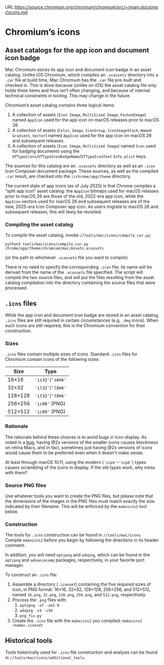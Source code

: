 URL:https://source.chromium.org/chromium/chromium/src/+/main:docs\mac\icons.md
# Chromium’s icons

## Asset catalogs for the app icon and document icon badge

Mac Chromium stores its app icon and document icon badge in an asset catalog.
Unlike iOS Chromium, which compiles an `.xcassets` directory into a `.car` file
at build time, Mac Chromium has the `.car` file pre-built and checked in. This
is done because (unlike on iOS) the asset catalog file only holds three items
and thus isn’t often changing, and because of internal technical constraints in
tooling. This may change in the future.

Chromium’s asset catalog contains three logical items:

1. A collection of assets (`Icon Image`, `MultiSized Image`, `PackedImage`)
   named `AppIcon` used for the app icon on macOS releases prior to macOS 26.
2. A collection of assets (`Color`, `Image`, `IconGroup`, `IconImageStack`,
   `Named Gradient`, `Vector`) named `AppIcon` used for the app icon on macOS 26
   and subsequent releases.
3. A collection of assets (`Icon Image`, `MultiSized Image`) named `Icon`
   used for badging documents using the
   `UTTypeIcons`/`UTTypeIconBadgeName`/`UTTypeIconText` `Info.plist` keys.

The sources for this catalog are an `.xcassets` directory as well as an `.icon`
Icon Composer document package. These sources, as well as the compiled `.car`
result, are checked into the `//chrome/app/theme` directory.

The current state of app icons (as of July 2025) is that Chrome compiles a
“split app icon” asset catalog: the `AppIcon` bitmaps used for macOS releases
prior to macOS 26 are those of the old, 2022-era app icon, while the `AppIcon`
vectors used for macOS 26 and subsequent releases are of the new, 2025-era Icon
Composer app icon. As users migrate to macOS 26 and subsequent releases, this
will likely be revisited.

### Compiling the asset catalog

To compile the asset catalog, invoke `//tools/mac/icons/compile_car.py`:

`python3 tools/mac/icons/compile_car.py chrome/app/theme/chromium/mac/Assets.xcassets`

(or the path to whichever `.xcassets` file you want to compile)

There is no need to specify the corresponding `.icon` file; its name will be
derived from the name of the `.xcassets` file specified. The script will compile
the two source files, and will put the files resulting from the asset catalog
compilation into the directory containing the source files that were processed.

## `.icns` files

While the app icon and document icon badge are stored in an asset catalog,
`.icns` files are still required in certain circumstances (e.g. `.dmg` icons).
When such icons are still required, this is the Chromium convention for their
construction.

### Sizes

`.icns` files contain multiple sizes of icons. Standard `.icns` files for
Chromium contain icons of the following sizes:

| Size    | Type              |
|---------|-------------------|
| 16×16   | `'is32'`/`'s8mk'` |
| 32×32   | `'il32'`/`'l8mk'` |
| 128×128 | `'it32'`/`'t8mk'` |
| 256×256 | `'ic08'` (PNG)    |
| 512×512 | `'ic09'` (PNG)    |

### Rationale

The rationale behind these choices is to avoid bugs in icon display. As noted in
a [bug](https://crbug.com/40451709#comment5), having @2x versions of the smaller
icons causes blockiness on retina Macs, and in fact, sometimes just having @2x
versions of icons would cause them to be preferred even when it doesn't make
sense.

At least through macOS 10.11, using the modern (`'icp4'`–`'icp6'`) types causes
scrambling of the icons in display. If the old types work, why mess with them?

### Source PNG files

Use whatever tools you want to create the PNG files, but please note that the
dimensions of the images in the PNG files must match exactly the size indicated
by their filename. This will be enforced by the `makeicns2` tool below.

### Construction

The tools for `.icns` construction can be found in `//tools/mac/icons`.
Compile `makeicns2` before you begin by following the directions in its header
comment.

In addition, you will need `optipng` and `advpng`, which can be found in the
`optipng` and `advancecomp` packages, respectively, in your favorite port
manager.

To construct an `.icns` file:

1. Assemble a directory (`.iconset`) containing the five required sizes of icon,
in PNG format: 16×16, 32×32, 128×128, 256×256, and 512×512, named `16.png`,
`32.png`, `128.png`, `256.png`, and `512.png`, respectively.
1. Process the `.png` files with:
    1. `optipng -o7 -zm1-9`
    1. `advpng -z4 -i50`
    1. `png_fix.py`
1. Create the `.icns` file with the `makeicns2` you compiled:
`makeicns2 <name>.iconset`

## Historical tools

Tools historically used for `.icns` file construction and analysis can be found
in `//tools/mac/icons/additional_tools`.
